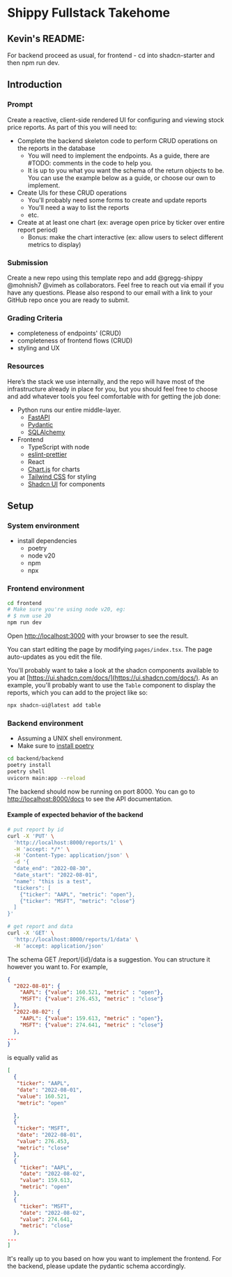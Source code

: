# Shippy Fullstack Takehome

## Kevin's README:

For backend proceed as usual, for frontend - cd into shadcn-starter and then npm run dev.

## Introduction

### Prompt

Create a reactive, client-side rendered UI for configuring and viewing stock price reports. As part of this you will need to:

- Complete the backend skeleton code to perform CRUD operations on the reports in the database
  - You will need to implement the endpoints. As a guide, there are #TODO: comments in the code to help you.
  - It is up to you what you want the schema of the return objects to be. You can use the example below as a guide, or choose our own to implement.
- Create UIs for these CRUD operations
  - You'll probably need some forms to create and update reports
  - You'll need a way to list the reports
  - etc.
- Create at at least one chart (ex: average open price by ticker over entire report period)
  - Bonus: make the chart interactive (ex: allow users to select different metrics to display)

### Submission

Create a new repo using this template repo and add @gregg-shippy @mohnish7 @vimeh as collaborators. Feel free to reach out via email if you have any questions. Please also respond to our email with a link to your GitHub repo once you are ready to submit.

### Grading Criteria

- completeness of endpoints' (CRUD)
- completeness of frontend flows (CRUD)
- styling and UX

### Resources

Here’s the stack we use internally, and the repo will have most of the infrastructure already in place for you, but you should feel free to choose and add whatever tools you feel comfortable with for getting the job done:

- Python runs our entire middle-layer.
  - [FastAPI](https://fastapi.tiangolo.com/)
  - [Pydantic](https://pydantic-docs.helpmanual.io/)
  - [SQLAlchemy](https://docs.sqlalchemy.org/en/20/tutorial/index.html)
- Frontend
  - TypeScript with node
  - [eslint-prettier](https://www.npmjs.com/package/eslint-config-airbnb)
  - React
  - [Chart.js](https://github.com/chartjs/Chart.js) for charts
  - [Tailwind CSS](https://tailwindcss.com/docs) for styling
  - [Shadcn UI](https://ui.shadcn.com/docs/) for components

## Setup

### System environment

- install dependencies
  - poetry
  - node v20
  - npm
  - npx

### Frontend environment

```bash
cd frontend
# Make sure you're using node v20, eg:
# $ nvm use 20
npm run dev
```

Open [http://localhost:3000](http://localhost:3000) with your browser to see the result.

You can start editing the page by modifying `pages/index.tsx`. The page auto-updates as you edit the file.

You'll probably want to take a look at the shadcn components available to you at [https://ui.shadcn.com/docs/](https://ui.shadcn.com/docs/). As an example, you'll probably want to use the `Table` component to display the reports, which you can add to the project like so:

```bash
npx shadcn-ui@latest add table
```

### Backend environment

- Assuming a UNIX shell environment.
- Make sure to [install poetry](https://python-poetry.org/docs/)

```bash
cd backend/backend
poetry install
poetry shell
uvicorn main:app --reload
```

The backend should now be running on port 8000. You can go to [http://localhost:8000/docs](http://localhost:8000/docs) to see the API documentation.

#### Example of expected behavior of the backend

```bash
# put report by id
curl -X 'PUT' \
  'http://localhost:8000/reports/1' \
  -H 'accept: */*' \
  -H 'Content-Type: application/json' \
  -d '{
  "date_end": "2022-08-30",
  "date_start": "2022-08-01",
  "name": "this is a test",
  "tickers": [
    {"ticker": "AAPL", "metric": "open"},
    {"ticker": "MSFT", "metric": "close"}
  ]
}'

# get report and data
curl -X 'GET' \
  'http://localhost:8000/reports/1/data' \
  -H 'accept: application/json'
```

The schema GET /report/{id}/data is a suggestion. You can structure it however you want to. For example,

```json
{
  "2022-08-01": {
    "AAPL": {"value": 160.521, "metric" : "open"},
    "MSFT": {"value": 276.453, "metric" : "close"}
  },
  "2022-08-02": {
    "AAPL": {"value": 159.613, "metric" : "open"},
    "MSFT": {"value": 274.641, "metric" : "close"}
  },
...
}
```

is equally valid as

```json
[
  {
   "ticker": "AAPL",
   "date": "2022-08-01",
   "value": 160.521,
   "metric": "open"

  },
  {
   "ticker": "MSFT",
   "date": "2022-08-01",
   "value": 276.453,
   "metric": "close"
  },
  {
    "ticker": "AAPL",
    "date": "2022-08-02",
    "value": 159.613,
    "metric": "open"
  },
  {
    "ticker": "MSFT",
    "date": "2022-08-02",
    "value": 274.641,
    "metric": "close"
  },
...
]
```

It's really up to you based on how you want to implement the frontend. For the backend, please update the pydantic schema accordingly.
